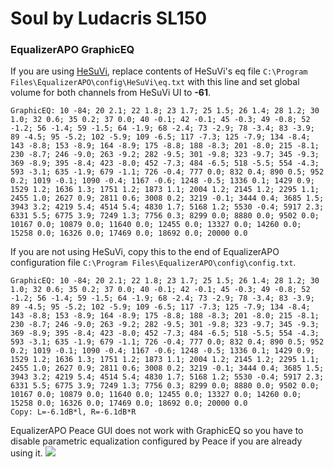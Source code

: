 # Soul by Ludacris SL150
### EqualizerAPO GraphicEQ
If you are using [HeSuVi](https://sourceforge.net/projects/hesuvi/), replace contents of HeSuVi's eq file `C:\Program Files\EqualizerAPO\config\HeSuVi\eq.txt` with this line and set global volume for both channels from HeSuVi UI to **-61**.
```
GraphicEQ: 10 -84; 20 2.1; 22 1.8; 23 1.7; 25 1.5; 26 1.4; 28 1.2; 30 1.0; 32 0.6; 35 0.2; 37 0.0; 40 -0.1; 42 -0.1; 45 -0.3; 49 -0.8; 52 -1.2; 56 -1.4; 59 -1.5; 64 -1.9; 68 -2.4; 73 -2.9; 78 -3.4; 83 -3.9; 89 -4.5; 95 -5.2; 102 -5.9; 109 -6.5; 117 -7.3; 125 -7.9; 134 -8.4; 143 -8.8; 153 -8.9; 164 -8.9; 175 -8.8; 188 -8.3; 201 -8.0; 215 -8.1; 230 -8.7; 246 -9.0; 263 -9.2; 282 -9.5; 301 -9.8; 323 -9.7; 345 -9.3; 369 -8.9; 395 -8.4; 423 -8.0; 452 -7.3; 484 -6.5; 518 -5.5; 554 -4.3; 593 -3.1; 635 -1.9; 679 -1.1; 726 -0.4; 777 0.0; 832 0.4; 890 0.5; 952 0.2; 1019 -0.1; 1090 -0.4; 1167 -0.6; 1248 -0.5; 1336 0.1; 1429 0.9; 1529 1.2; 1636 1.3; 1751 1.2; 1873 1.1; 2004 1.2; 2145 1.2; 2295 1.1; 2455 1.0; 2627 0.9; 2811 0.6; 3008 0.2; 3219 -0.1; 3444 0.4; 3685 1.5; 3943 3.2; 4219 5.4; 4514 5.4; 4830 1.7; 5168 1.2; 5530 -0.4; 5917 2.3; 6331 5.5; 6775 3.9; 7249 1.3; 7756 0.3; 8299 0.0; 8880 0.0; 9502 0.0; 10167 0.0; 10879 0.0; 11640 0.0; 12455 0.0; 13327 0.0; 14260 0.0; 15258 0.0; 16326 0.0; 17469 0.0; 18692 0.0; 20000 0.0
```
If you are not using HeSuVi, copy this to the end of EqualizerAPO configuration file `C:\Program Files\EqualizerAPO\config\config.txt`.
```
GraphicEQ: 10 -84; 20 2.1; 22 1.8; 23 1.7; 25 1.5; 26 1.4; 28 1.2; 30 1.0; 32 0.6; 35 0.2; 37 0.0; 40 -0.1; 42 -0.1; 45 -0.3; 49 -0.8; 52 -1.2; 56 -1.4; 59 -1.5; 64 -1.9; 68 -2.4; 73 -2.9; 78 -3.4; 83 -3.9; 89 -4.5; 95 -5.2; 102 -5.9; 109 -6.5; 117 -7.3; 125 -7.9; 134 -8.4; 143 -8.8; 153 -8.9; 164 -8.9; 175 -8.8; 188 -8.3; 201 -8.0; 215 -8.1; 230 -8.7; 246 -9.0; 263 -9.2; 282 -9.5; 301 -9.8; 323 -9.7; 345 -9.3; 369 -8.9; 395 -8.4; 423 -8.0; 452 -7.3; 484 -6.5; 518 -5.5; 554 -4.3; 593 -3.1; 635 -1.9; 679 -1.1; 726 -0.4; 777 0.0; 832 0.4; 890 0.5; 952 0.2; 1019 -0.1; 1090 -0.4; 1167 -0.6; 1248 -0.5; 1336 0.1; 1429 0.9; 1529 1.2; 1636 1.3; 1751 1.2; 1873 1.1; 2004 1.2; 2145 1.2; 2295 1.1; 2455 1.0; 2627 0.9; 2811 0.6; 3008 0.2; 3219 -0.1; 3444 0.4; 3685 1.5; 3943 3.2; 4219 5.4; 4514 5.4; 4830 1.7; 5168 1.2; 5530 -0.4; 5917 2.3; 6331 5.5; 6775 3.9; 7249 1.3; 7756 0.3; 8299 0.0; 8880 0.0; 9502 0.0; 10167 0.0; 10879 0.0; 11640 0.0; 12455 0.0; 13327 0.0; 14260 0.0; 15258 0.0; 16326 0.0; 17469 0.0; 18692 0.0; 20000 0.0
Copy: L=-6.1dB*l, R=-6.1dB*R
```
EqualizerAPO Peace GUI does not work with GraphicEQ so you have to disable parametric equalization configured by Peace if you are already using it.
![](https://raw.githubusercontent.com/jaakkopasanen/AutoEq/master/results/Headphone.com/innerfidelity/onear/Soul%20by%20Ludacris%20SL150/Soul%20by%20Ludacris%20SL150.png)
